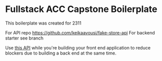 # Fullstack ACC Capstone Boilerplate

This boilerplate was created for 2311

For API repo https://github.com/keikaavousi/fake-store-api
For backend starter see branch 

Use [this API](https://fakestoreapi.com/) while you're building your front end application to reduce blockers due to building a back end at the same time.
